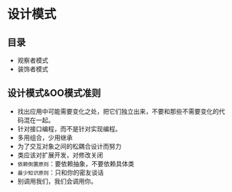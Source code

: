 # 设计模式
## 目录
* 观察者模式
* 装饰者模式
## 设计模式&OO模式准则
* 找出应用中可能需要变化之处，把它们独立出来，不要和那些不需要变化的代码混在一起。
* 针对接口编程，而不是针对实现编程。
* 多用组合，少用继承
* 为了交互对象之间的松耦合设计而努力
* 类应该对扩展开发，对修改关闭
* ``依赖倒置原则``：要依赖抽象，不要依赖具体类
* ``最少知识原则``：只和你的密友谈话
* 别调用我们，我们会调用你。